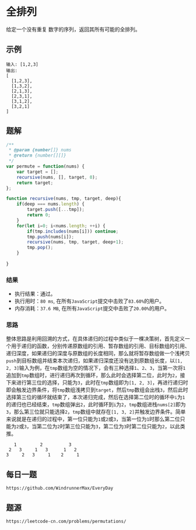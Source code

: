 # 全排列
给定一个没有重复 数字的序列，返回其所有可能的全排列。

## 示例
```
输入: [1,2,3]
输出:
[
  [1,2,3],
  [1,3,2],
  [2,1,3],
  [2,3,1],
  [3,1,2],
  [3,2,1]
]
```

## 题解

```javascript
/**
 * @param {number[]} nums
 * @return {number[][]}
 */
var permute = function(nums) {
    var target = [];
    recursive(nums, [], target, 0);
    return target;
};

function recursive(nums, tmp, target, deep){
    if(deep === nums.length) {
        target.push([...tmp]);
        return 0;
    }
    for(let i=0; i<nums.length; ++i) {
        if(tmp.includes(nums[i])) continue;
        tmp.push(nums[i]);
        recursive(nums, tmp, target, deep+1);
        tmp.pop();
    }
    
}
```

### 结果
* 执行结果：通过。
* 执行用时：`80 ms`, 在所有`JavaScript`提交中击败了`83.60%`的用户。
* 内存消耗：`37.6 MB`, 在所有`JavaScript`提交中击败了`20.00%`的用户。

### 思路
整体思路是利用回溯的方式，在具体递归的过程中类似于一棵决策树，首先定义一个用于递归的函数，分别传递原数组的引用、暂存数组的引用、目标数组的引用、递归深度，如果递归的深度与原数组的长度相同，那么就将暂存数组做一个浅拷贝`push`到目标数组并结束本次递归，如果递归深度还没有达到原数组长度，以`[1, 2, 3]`输入为例，在`tmp`数组为空的情况下，会有三种选择`1`、`2`、`3`，当第一次将`1`追加到`tmp`数组时，进行递归再次到循环，那么此时会选择第二位，此时为`2`，接下来进行第三位的选择，只能为`3`，此时在`tmp`数组即为`[1, 2, 3]`，再进行递归时即会触发边界条件，将`tmp`数组浅拷贝到`target`，然后`tmp`数组会出栈`3`，然后此时选择第三位的循环就结束了，本次递归完成，然后在选择第二位时的循环中`i`为`1`的递归也已经结束，`tmp`数组弹出`2`，此时循环到`i`为`2`，`tmp`数组进栈`nums[2]`即为`3`，那么第三位就只能选择`2`，`tmp`数组中就存在`[1, 3, 2]`并触发边界条件。简单来说就是在递归的过程中，第一位只能为`1`或`2`或`3`，当第一位为`1`时那么第二位只能为`2`或`3`，当第二位为`2`时第三位只能为`3`，第二位为`3`时第二位只能为`2`，以此类推。

```
   1         2          3
 2   3     1   3      1   2
3     2   3     1    2     1
```


## 每日一题

```
https://github.com/WindrunnerMax/EveryDay
```

## 题源

```
https://leetcode-cn.com/problems/permutations/
```